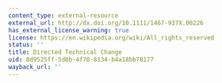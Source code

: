 ```yaml
---
content_type: external-resource
external_url: http://dx.doi.org/10.1111/1467-937X.00226
has_external_license_warning: true
license: https://en.wikipedia.org/wiki/All_rights_reserved
status: ''
title: Directed Technical Change
uid: 8d9525ff-5d8b-4f70-8134-b4a18bb78177
wayback_url: ''
---
```

